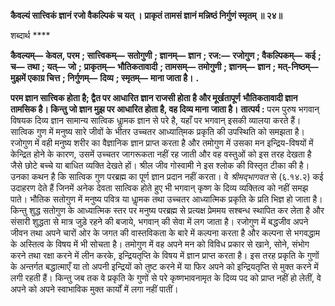 **कैवल्यं सात्त्विकं ज्ञानं रजो वैकल्पिकं च यत् ।** **प्राकृतं तामसं ज्ञानं मन्निष्ठं निर्गुणं स्मृतम् ॥ २४॥** 

शब्दार्थ **** 

**कैवल्यम्—** **केवल, परम** **; सात्त्विकम्—** **सतोगुणी** **; ज्ञानम्—** **ज्ञान** **; रज:—** **रजोगुण** **; वैकल्पिकम्—** **कई** **; च—** **तथा** **; यत्—** **जो** **;** **प्राकृतम्—** **भौतिकतावादी** **; तामसम्—** **तमोगुणी** **; ज्ञानम्—** **ज्ञान** **; मत्-निष्ठम्—** **मुझमें एकाग्र चित्त** **; निर्गुणम्—** **दिव्य** **; स्मृतम्—** **माना जाता है।** **.** 

**परम ज्ञान सात्त्विक होता है; द्वैत पर आधारित ज्ञान राजसी होता है और मूर्खतापूर्ण** **भौतिकतावादी ज्ञान तामसिक है। किन्तु जो ज्ञान मुझ पर आधारित होता है, वह दिव्य माना** **जाता है।** **तात्पर्य :** परम पुरुष भगवान् विषयक दिव्य ज्ञान सामान्य सात्विक धाॢमक ज्ञान से परे है, यहाँ पर भगवान् इसकी व्यालया करते हैं। सात्विक गुण में मनुष्य सारे जीवों के भीतर उच्चतर आध्याति्मक प्रकृति की उपस्थिति को समझता है। रजोगुण में वही मनुष्य शरीर का वैज्ञानिक ज्ञान प्राप्त करता है और तमोगुण में उसका मन इन्द्रिय-विषयों में केन्द्रित होने के कारण, उसमें उच्चतर जागरूकता नहीं रह जाती और वह वस्तुओं को इस तरह देखता है जैसे छोटे बच्चे या बाधित व्यक्ति देखते हों। श्रील जीव गोस्वामी ने इस श्लोक की विस्तृत टीका की है। उनका कथन है कि सात्विक गुण परब्रह्म का पूर्ण ज्ञान प्रदान नहीं करता। वे *श्रीमद्भागवत* से (६.१४.२) कई उदाहरण देते हैं जिनमें अनेक देवता सात्विक होते हुए भी भगवान् कृष्ण के दिव्य व्यक्तित्व को नहीं समझ पाते। भौतिक सतोगुण में मनुष्य पवित्र या धाॢमक तथा उच्चतर आध्यात्मिक प्रकृति के प्रति भिज्ञ हो जाता है। किन्तु शुद्ध सतोगुण के आध्यात्मिक स्तर पर मनुष्य परब्रह्म से प्रत्यक्ष प्रेममय सश्बन्ध स्थापित कर लेता है और संसारी शुद्धता से मात्र जुड़े रहने की बजाये, भगवान् की सेवा में लग जाता है। रजोगुण में बद्धजीव अपने जीवन तथा अपने चारों ओर के जगत की वास्तविकता के बारे में कल्पना करता है और कल्पना से भगवद्धाम के अस्तित्व के विषय में भी सोचता है। तमोगुण में वह अपने मन को विविध प्रकार से खाने, सोने, संभोग करने तथा रक्षा करने में लीन करके, इन्द्रियतृप्ति के विषय में ज्ञान प्राप्त करता है। इस तरह प्रकृति के गुणों के अन्तर्गत बद्धात्माएँ या तो अपनी इन्द्रियों को तुष्ट करने में या फिर अपने को इन्द्रियतृप्ति से मुक्त करने में लगी रहती हैं। किन्तु जब तक वे प्रकृति के गुणों से परे कृष्णभावनामृत के दिव्य पद को प्राप्त नहीं हो लेतीं, वे अपने को अपने स्वाभाविक मुक्त कार्यों में लगा नहीं पातीं।  